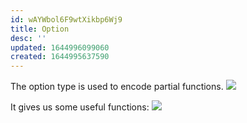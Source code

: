 ```yaml
---
id: wAYWbol6F9wtXikbp6Wj9
title: Option
desc: ''
updated: 1644996099060
created: 1644995637590
---
```

The option type is used to encode partial functions.
![](/assets/images/2022-02-16-08-19-53.png)

It gives us some useful functions:
![](/assets/images/2022-02-16-08-16-11.png)
